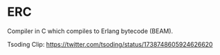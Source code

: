 # ERC
Compiler in C which compiles to Erlang bytecode (BEAM).

Tsoding Clip: https://twitter.com/tsoding/status/1738748605924626620
